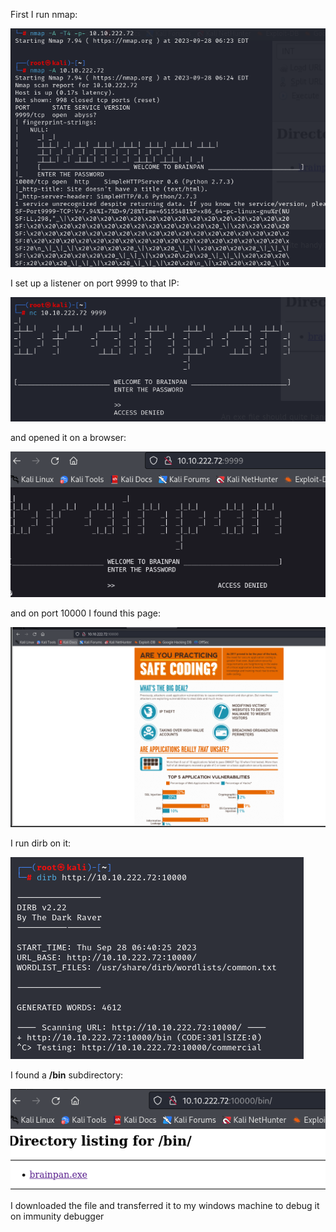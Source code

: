 First I run nmap:

![](attachment/af7f9c5dd63d0240ea12606259d795e6.png)

I set up a listener on port 9999 to that IP:

![](attachment/c1b41d696e62f78f8dbdde9a9e0139a3.png)

and opened it on a browser:

![](attachment/5e5ac3510ec43c0c6f08f4993a86065f.png)

and on port 10000 I found this page:

![](attachment/42aa7431cde8363c53303a27010fd4f3.png)

I run dirb on it:

![](attachment/6f73c6879166105bf2f9ab0989ef65bd.png)

I found a **/bin** subdirectory:

![](attachment/6bcd79d71a7d099c5aa18a177507e0ff.png)

I downloaded the file and transferred it to my windows machine to debug it on immunity debugger